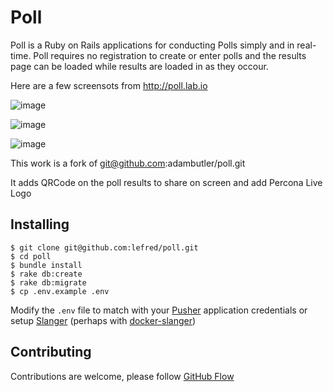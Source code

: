 # Poll

Poll is a Ruby on Rails applications for conducting Polls simply and in real-time. Poll requires no registration to create or enter polls and the results page can be loaded while results are loaded in as they occour.

Here are a few screensots from http://poll.lab.io

![image](https://cloud.githubusercontent.com/assets/1238468/4652277/b9e13d4e-54a3-11e4-88a2-52d832787057.png)

![image](https://cloud.githubusercontent.com/assets/1238468/4652269/acce543e-54a3-11e4-9006-9fe4b0113557.png)

![image](https://cloud.githubusercontent.com/assets/1238468/4652272/b2063976-54a3-11e4-8a92-737827ec53cc.png)

This work is a fork of git@github.com:adambutler/poll.git

It adds QRCode on the poll results to share on screen and add Percona Live Logo

## Installing

```
$ git clone git@github.com:lefred/poll.git
$ cd poll
$ bundle install
$ rake db:create
$ rake db:migrate
$ cp .env.example .env
```

Modify the `.env` file to match with your [Pusher](http://pusher.com) application credentials or setup [Slanger](https://github.com/stevegraham/slanger) (perhaps with [docker-slanger](https://github.com/adambutler/docker-slanger))


## Contributing

Contributions are welcome, please follow [GitHub Flow](https://guides.github.com/introduction/flow/index.html)
